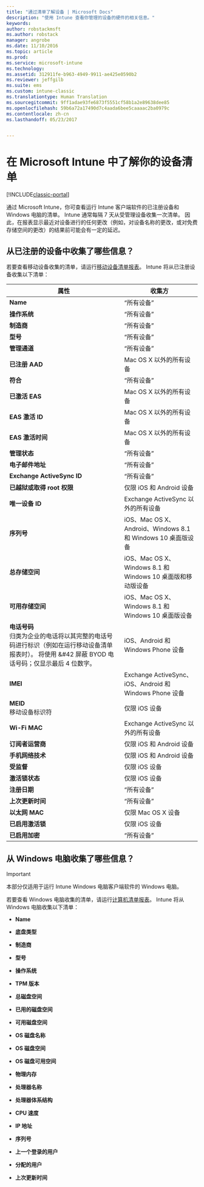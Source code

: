 ```yaml
---
title: "通过清单了解设备 | Microsoft Docs"
description: "使用 Intune 查看你管理的设备的硬件的相关信息。"
keywords: 
author: robstackmsft
ms.author: robstack
manager: angrobe
ms.date: 11/10/2016
ms.topic: article
ms.prod: 
ms.service: microsoft-intune
ms.technology: 
ms.assetid: 312911fe-b963-4949-9911-ae425e0590b2
ms.reviewer: jeffgilb
ms.suite: ems
ms.custom: intune-classic
ms.translationtype: Human Translation
ms.sourcegitcommit: 9ff1adae93fe6873f5551cf58b1a2e89638dee85
ms.openlocfilehash: 59b6a72a17490d7c4aada6bee5caaaac2ba0979c
ms.contentlocale: zh-cn
ms.lasthandoff: 05/23/2017


---
```


# <a name="understand-your-devices-with-inventory-in-microsoft-intune"></a>在 Microsoft Intune 中了解你的设备清单

[!INCLUDE[classic-portal](../includes/classic-portal.md)]

通过 Microsoft Intune，你可查看运行 Intune 客户端软件的已注册设备和 Windows 电脑的清单。
Intune 通常每隔 7 天从受管理设备收集一次清单。 因此，在报表显示最近对设备进行的任何更改（例如，对设备名称的更改，或对免费存储空间的更改）的结果前可能会有一定的延迟。

## <a name="whats-collected-from-enrolled-devices"></a>从已注册的设备中收集了哪些信息？
若要查看移动设备收集的清单，请运行[移动设备清单报表](understand-microsoft-intune-operations-by-using-reports.md)。 Intune 将从已注册设备收集以下清单：

|属性|收集方|
|------------|-----------------------|
|**Name**|“所有设备”|
|**操作系统**|“所有设备”|
|**制造商**|“所有设备”|
|**型号**|“所有设备”|
|**管理通道**|“所有设备”|
|**已注册 AAD**|Mac OS X 以外的所有设备|
|**符合**|“所有设备”|
|**已激活 EAS**|Mac OS X 以外的所有设备|
|**EAS 激活 ID**|Mac OS X 以外的所有设备|
|**EAS 激活时间**|Mac OS X 以外的所有设备|
|**管理状态**|“所有设备”|
|**电子邮件地址**|“所有设备”|
|**Exchange ActiveSync ID**|“所有设备”|
|**已越狱或取得 root 权限**|仅限 iOS 和 Android 设备|
|**唯一设备 ID**|Exchange ActiveSync 以外的所有设备|
|**序列号**|iOS、Mac OS X、Android、Windows 8.1 和 Windows 10 桌面版设备|
|**总存储空间**|iOS、Mac OS X、Windows 8.1 和 Windows 10 桌面版和移动版设备|
|**可用存储空间**|iOS、Mac OS X、Windows 8.1 和 Windows 10 桌面版设备|
|**电话号码**<br>归类为企业的电话将以其完整的电话号码进行标识（例如在运行移动设备清单报表时）。 将使用 &#42 屏蔽 BYOD 电话号码；仅显示最后 4 位数字。|iOS、Android 和 Windows Phone 设备|
|**IMEI**|Exchange ActiveSync、iOS、Android 和 Windows Phone 设备|
|**MEID**<br>移动设备标识符|仅限 iOS 设备|
|**Wi-Fi MAC**|Exchange ActiveSync 以外的所有设备|
|**订阅者运营商**|仅限 iOS 和 Android 设备|
|**手机网络技术**|仅限 iOS 和 Android 设备|
|**受监督**|仅限 iOS 设备|
|**激活锁状态**|仅限 iOS 设备|
|**注册日期**|“所有设备”|
|**上次更新时间**|“所有设备”|
|**以太网 MAC**|仅限 Mac OS X 设备|
|**已启用激活锁**|仅限 iOS 设备|
|**已启用加密**|“所有设备”|

## <a name="whats-collected-from-windows-pcs"></a>从 Windows 电脑收集了哪些信息？
> [!IMPORTANT]
> 本部分仅适用于运行 Intune Windows 电脑客户端软件的 Windows 电脑。

若要查看 Windows 电脑收集的清单，请运行[计算机清单报表](understand-microsoft-intune-operations-by-using-reports.md)。 Intune 将从 Windows 电脑收集以下清单：

-   **Name**

-   **底盘类型**

-   **制造商**

-   **型号**

-   **操作系统**

-   **TPM 版本**

-   **总磁盘空间**

-   **已用的磁盘空间**

-   **可用磁盘空间**

-   **OS 磁盘名称**

-   **OS 磁盘空间**

-   **OS 磁盘可用空间**

-   **物理内存**

-   **处理器名称**

-   **处理器体系结构**

-   **CPU 速度**

-   **IP 地址**

-   **序列号**

-   **上一个登录的用户**

-   **分配的用户**

-   **上次更新时间**

<!-- this section below belongs in the planning journey
### See Also
[Monitoring and reports with Microsoft Intune](monitoring-and-reports-with-microsoft-intune.md)
-->

